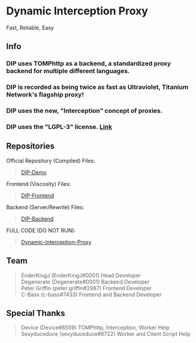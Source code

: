 <h3><h1>Dynamic Interception Proxy<br></h1>Fast, Reliable, Easy</h3>

## Info

### DIP uses TOMPhttp as a backend, a standardized proxy backend for multiple different languages.
### DIP is recorded as being twice as fast as Ultraviolet, Titanium Network's flagship proxy!
### DIP uses the new, "Interception" concept of proxies.
### DIP uses the "LGPL-3" license. [Link](https://github.com/Dynamic-Interception-Proxy/DIP-Demo/blob/main/LICENSE.md)

## Repositories

Official Repository (Compiled) Files:
> [DIP-Demo](https://github.com/dynamic-interception-proxy/dip-demo)

Frontend (Viscosity) Files:
> [DIP-Frontend](https://github.com/dynamic-interception-proxy/dip-frontend)

Backend (Server/Rewrite) Files:
> [DIP-Backend](https://github.com/dynamic-interception-proxy/dip-backend)

FULL CODE (DO NOT RUN):
> [Dynamic-Interception-Proxy](https://github.com/dynamic-interception-proxy/dynamic-interception-proxy)

## Team
> EnderKingJ (EnderKingJ#0001) Head Developer<br>
> Degenerate (Degenerate#0001) Backend Developer<br>
> Peter Griffin (peter griffin#2987) Frontend Developer<br>
> C-Bass (c-bass#7433) Frontend and Backend Developer<br>

## Special Thanks
> Device (Device#8559) TOMPhttp, Interception, Worker Help<br>
> Sexyduceduce (sexyduceduce#6722) Worker and Client Script Help<br>
